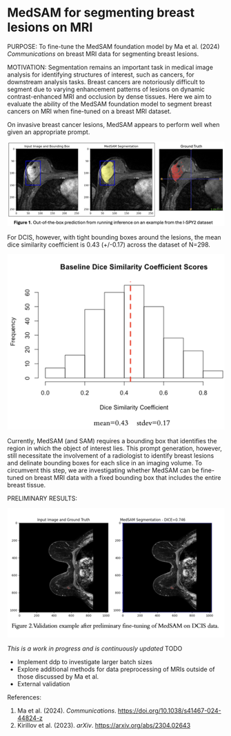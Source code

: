 # MedSAM for segmenting breast lesions on MRI

PURPOSE: To fine-tune the MedSAM foundation model by Ma et al. (2024) *Communications* on breast MRI data for segmenting breast lesions.

MOTIVATION: Segmentation remains an important task in medical image analysis for identifying structures of interest, such as cancers, for downstream analysis tasks. Breast cancers are notoriously difficult to segment due to varying enhancement patterns of lesions on dynamic contrast-enhanced MRI and occlusion by dense tissues. Here we aim to evaluate the ability of the MedSAM foundation model to segment breast cancers on MRI when fine-tuned on a breast MRI dataset. 

On invasive breast cancer lesions, MedSAM appears to perform well when given an appropriate prompt.

<img src="assets/Figure1.png" width="800">

For DCIS, however, with tight bounding boxes around the lesions, the mean dice similarity coefficient is 0.43 (+/-0.17) across the dataset of N=298.

<img src="assets/Figure2.png" width="800">

Currently, MedSAM (and SAM) requires a bounding box that identifies the region in which the object of interest lies. This prompt generation, however, still necessitate the involvement of a radiologist to identify breast lesions and delinate bounding boxes for each slice in an imaging volume. To circumvent this step, we are investigating whether MedSAM can be fine-tuned on breast MRI data with a fixed bounding box that includes the entire breast tissue. 

PRELIMINARY RESULTS:

<img src="assets/Figure3.png" width="800">


*This is a work in progress and is continuously updated*
TODO
- Implement ddp to investigate larger batch sizes 
- Explore additional methods for data preprocessing of MRIs outside of those discussed by Ma et al. 
- External validation 

References:
1. Ma et al. (2024). *Communications*. https://doi.org/10.1038/s41467-024-44824-z
2. Kirillov et al. (2023). *arXiv*. https://arxiv.org/abs/2304.02643
